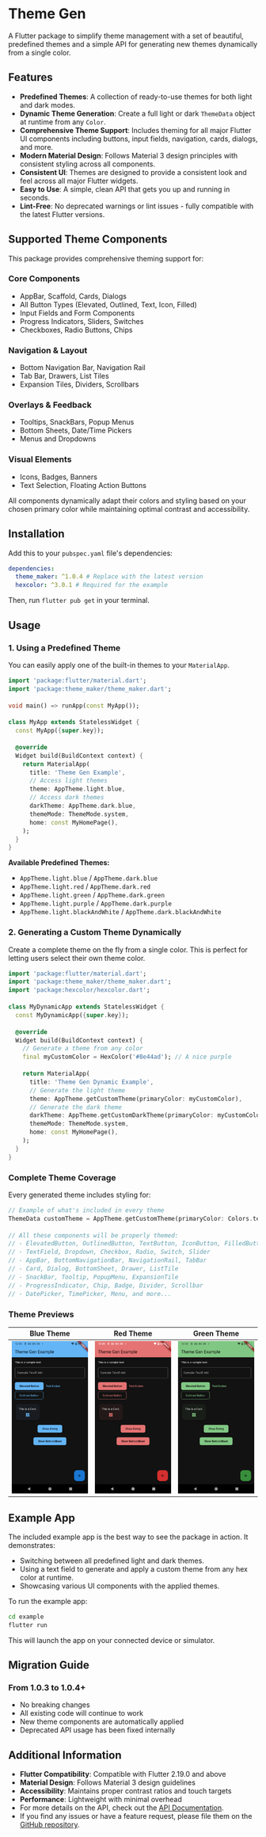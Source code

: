 <!-- 
This README describes the package. If you publish this package to pub.dev,
this README's contents appear on the landing page for your package.

For information about how to write a good package README, see the guide for
[writing package pages](https://dart.dev/tools/pub/writing-package-pages). 

For general information about developing packages, see the Dart guide for
[creating packages](https://dart.dev/guides/libraries/create-packages)
and the Flutter guide for
[developing packages and plugins](https://flutter.dev/to/develop-packages). 
-->

# Theme Gen

A Flutter package to simplify theme management with a set of beautiful, predefined themes and a simple API for generating new themes dynamically from a single color.

## Features

- **Predefined Themes**: A collection of ready-to-use themes for both light and dark modes.
- **Dynamic Theme Generation**: Create a full light or dark `ThemeData` object at runtime from any `Color`.
- **Comprehensive Theme Support**: Includes theming for all major Flutter UI components including buttons, input fields, navigation, cards, dialogs, and more.
- **Modern Material Design**: Follows Material 3 design principles with consistent styling across all components.
- **Consistent UI**: Themes are designed to provide a consistent look and feel across all major Flutter widgets.
- **Easy to Use**: A simple, clean API that gets you up and running in seconds.
- **Lint-Free**: No deprecated warnings or lint issues - fully compatible with the latest Flutter versions.

## Supported Theme Components

This package provides comprehensive theming support for:

### Core Components
- AppBar, Scaffold, Cards, Dialogs
- All Button Types (Elevated, Outlined, Text, Icon, Filled)
- Input Fields and Form Components
- Progress Indicators, Sliders, Switches
- Checkboxes, Radio Buttons, Chips

### Navigation & Layout
- Bottom Navigation Bar, Navigation Rail
- Tab Bar, Drawers, List Tiles
- Expansion Tiles, Dividers, Scrollbars

### Overlays & Feedback
- Tooltips, SnackBars, Popup Menus
- Bottom Sheets, Date/Time Pickers
- Menus and Dropdowns

### Visual Elements
- Icons, Badges, Banners
- Text Selection, Floating Action Buttons

All components dynamically adapt their colors and styling based on your chosen primary color while maintaining optimal contrast and accessibility.

## Installation

Add this to your `pubspec.yaml` file's dependencies:

```yaml
dependencies:
  theme_maker: ^1.0.4 # Replace with the latest version
  hexcolor: ^3.0.1 # Required for the example
```

Then, run `flutter pub get` in your terminal.

## Usage

### 1. Using a Predefined Theme

You can easily apply one of the built-in themes to your `MaterialApp`.

```dart
import 'package:flutter/material.dart';
import 'package:theme_maker/theme_maker.dart';

void main() => runApp(const MyApp());

class MyApp extends StatelessWidget {
  const MyApp({super.key});

  @override
  Widget build(BuildContext context) {
    return MaterialApp(
      title: 'Theme Gen Example',
      // Access light themes
      theme: AppTheme.light.blue,
      // Access dark themes
      darkTheme: AppTheme.dark.blue,
      themeMode: ThemeMode.system,
      home: const MyHomePage(),
    );
  }
}
```

**Available Predefined Themes:**

- `AppTheme.light.blue` / `AppTheme.dark.blue`
- `AppTheme.light.red` / `AppTheme.dark.red`
- `AppTheme.light.green` / `AppTheme.dark.green`
- `AppTheme.light.purple` / `AppTheme.dark.purple`
- `AppTheme.light.blackAndWhite` / `AppTheme.dark.blackAndWhite`

### 2. Generating a Custom Theme Dynamically

Create a complete theme on the fly from a single color. This is perfect for letting users select their own theme color.

```dart
import 'package:flutter/material.dart';
import 'package:theme_maker/theme_maker.dart';
import 'package:hexcolor/hexcolor.dart';

class MyDynamicApp extends StatelessWidget {
  const MyDynamicApp({super.key});

  @override
  Widget build(BuildContext context) {
    // Generate a theme from any color
    final myCustomColor = HexColor('#8e44ad'); // A nice purple

    return MaterialApp(
      title: 'Theme Gen Dynamic Example',
      // Generate the light theme
      theme: AppTheme.getCustomTheme(primaryColor: myCustomColor),
      // Generate the dark theme
      darkTheme: AppTheme.getCustomDarkTheme(primaryColor: myCustomColor),
      themeMode: ThemeMode.system,
      home: const MyHomePage(),
    );
  }
}
```

### Complete Theme Coverage

Every generated theme includes styling for:

```dart
// Example of what's included in every theme
ThemeData customTheme = AppTheme.getCustomTheme(primaryColor: Colors.teal);

// All these components will be properly themed:
// - ElevatedButton, OutlinedButton, TextButton, IconButton, FilledButton
// - TextField, Dropdown, Checkbox, Radio, Switch, Slider
// - AppBar, BottomNavigationBar, NavigationRail, TabBar
// - Card, Dialog, BottomSheet, Drawer, ListTile
// - SnackBar, Tooltip, PopupMenu, ExpansionTile
// - ProgressIndicator, Chip, Badge, Divider, Scrollbar
// - DatePicker, TimePicker, Menu, and more...
```

### Theme Previews

| Blue Theme                                           | Red Theme                                         | Green Theme                                           |
| ---------------------------------------------------- | ------------------------------------------------- | ----------------------------------------------------- |
| ![Blue Theme](screenshots/blue_theme_screenshot.png) | ![Red Theme](screenshots/red_theme_screenshot.png) | ![Green Theme](screenshots/green_theme_screenshot.png) |

## Example App

The included example app is the best way to see the package in action. It demonstrates:
- Switching between all predefined light and dark themes.
- Using a text field to generate and apply a custom theme from any hex color at runtime.
- Showcasing various UI components with the applied themes.

To run the example app:

```sh
cd example
flutter run
```

This will launch the app on your connected device or simulator.

## Migration Guide

### From 1.0.3 to 1.0.4+
- No breaking changes
- All existing code will continue to work
- New theme components are automatically applied
- Deprecated API usage has been fixed internally

## Additional Information

- **Flutter Compatibility**: Compatible with Flutter 2.19.0 and above
- **Material Design**: Follows Material 3 design guidelines
- **Accessibility**: Maintains proper contrast ratios and touch targets
- **Performance**: Lightweight with minimal overhead
- For more details on the API, check out the [API Documentation](doc/api/index.html).
- If you find any issues or have a feature request, please file them on the [GitHub repository](https://github.com/vignarajj/theme_gen).
